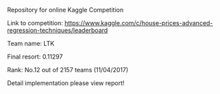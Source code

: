 Repository for online Kaggle Competition

Link to competition: https://www.kaggle.com/c/house-prices-advanced-regression-techniques/leaderboard

Team name: LTK

Final resort: 0.11297

Rank: No.12 out of 2157 teams (11/04/2017)

Detail implementation please view report!
